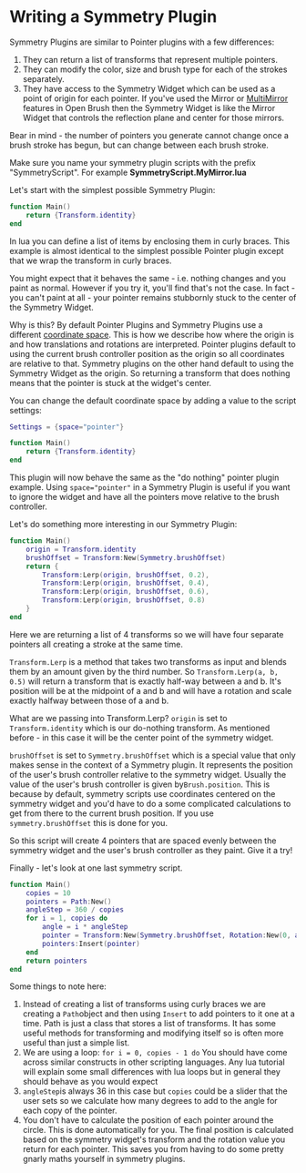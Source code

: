 # Writing a Symmetry Plugin

Symmetry Plugins are similar to Pointer plugins with a few differences:

1. They can return a list of transforms that represent multiple pointers.
2. They can modify the color, size and brush type for each of the strokes separately.
3. They have access to the Symmetry Widget which can be used as a point of origin for each pointer. If you've used the Mirror or [MultiMirror](../../old-or-completed-feature-builds/multi-mirror.md) features in Open Brush then the Symmetry Widget is like the Mirror Widget that controls the reflection plane and center for those mirrors.

Bear in mind - the number of pointers you generate cannot change once a brush stroke has begun, but can change between each brush stroke.

Make sure you name your symmetry plugin scripts with the prefix "SymmetryScript". For example **SymmetryScript.MyMirror.lua**

Let's start with the simplest possible Symmetry Plugin:

```lua
function Main()
    return {Transform.identity}
end
```

In lua you can define a list of items by enclosing them in curly braces. This example is almost identical to the simplest possible Pointer plugin except that we wrap the transform in curly braces.&#x20;

You might expect that it behaves the same - i.e. nothing changes and you paint as normal. However if you try it, you'll find that's not the case. In fact - you can't paint at all - your pointer remains stubbornly stuck to the center of the Symmetry Widget.

Why is this? By default Pointer Plugins and Symmetry Plugins use a different [coordinate space](./#coordinate-spaces). This is how we describe how where the origin is and how translations and rotations are interpreted. Pointer plugins default to using the current brush controller position as the origin so all coordinates are relative to that. Symmetry plugins on the other hand default to using the Symmetry Widget as the origin. So returning a transform that does nothing means that the pointer is stuck at the widget's center.

You can change the default coordinate space by adding a value to the script settings:

```lua
Settings = {space="pointer"}

function Main()
    return {Transform.identity}
end
```

This plugin will now behave the same as the "do nothing" pointer plugin example. Using `space="pointer"` in a Symmetry Plugin is useful if you want to ignore the widget and have all the pointers move relative to the brush controller.

Let's do something more interesting in our Symmetry Plugin:



```lua
function Main()
    origin = Transform.identity
    brushOffset = Transform:New(Symmetry.brushOffset)
    return {
        Transform:Lerp(origin, brushOffset, 0.2),
        Transform:Lerp(origin, brushOffset, 0.4),
        Transform:Lerp(origin, brushOffset, 0.6),
        Transform:Lerp(origin, brushOffset, 0.8)
    }
end
```

Here we are returning a list of 4 transforms so we will have four separate pointers all creating a stroke at the same time.

`Transform.Lerp` is a method that takes two transforms as input and blends them by an amount given by the third number. So `Transform.Lerp(a, b, 0.5)` will return a transform that is exactly half-way between a and b. It's position will be at the midpoint of a and b and will have a rotation and scale exactly halfway between those of a and b.

What are we passing into Transform.Lerp? `origin` is set to `Transform.identity` which is our do-nothing transform. As mentioned before - in this case it will be the center point of the symmetry widget.

`brushOffset` is set to `Symmetry.brushOffset` which is a special value that only makes sense in the context of a Symmetry plugin. It represents the position of the user's brush controller relative to the symmetry widget. Usually the value of the user's brush controller is given by`Brush.position`. This is because by default, symmetry scripts use coordinates centered on the symmetry widget and you'd have to do a some complicated calculations to get from there to the current brush position. If you use `symmetry.brushOffset` this is done for you.

So this script will create 4 pointers that are spaced evenly between the symmetry widget and the user's brush controller as they paint. Give it a try!

Finally - let's look at one last symmetry script.

```lua
function Main()
    copies = 10
    pointers = Path:New()
    angleStep = 360 / copies 
    for i = 1, copies do
        angle = i * angleStep
        pointer = Transform:New(Symmetry.brushOffset, Rotation:New(0, angle, 0))
        pointers:Insert(pointer)
    end
    return pointers
end
```

Some things to note here:

1. Instead of creating a list of transforms using curly braces we are creating a `Path`object and then using `Insert` to add pointers to it one at a time. Path is just a class that stores a list of transforms. It has some useful methods for transforming and modifying itself so is often more useful than just a simple list.
2. We are using a loop: `for i = 0, copies - 1 do` You should have come across similar constructs in other scripting languages. Any lua tutorial will explain some small differences with lua loops but in general they should behave as you would expect
3. `angleStep`is always 36 in this case but `copies` could be a slider that the user sets so we calculate how many degrees to add to the angle for each copy of the pointer.
4. You don't have to calculate the position of each pointer around the circle. This is done automatically for you. The final position is calculated based on the symmetry widget's transform and the rotation value you return for each pointer. This saves you from having to do some pretty gnarly maths yourself in symmetry plugins.

